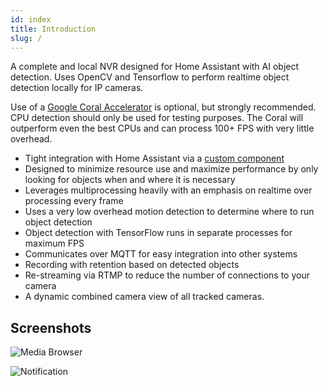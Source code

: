 ```yaml
---
id: index
title: Introduction
slug: /
---
```


A complete and local NVR designed for Home Assistant with AI object detection. Uses OpenCV and Tensorflow to perform realtime object detection locally for IP cameras.

Use of a [Google Coral Accelerator](https://coral.ai/products/) is optional, but strongly recommended. CPU detection should only be used for testing purposes. The Coral will outperform even the best CPUs and can process 100+ FPS with very little overhead.

- Tight integration with Home Assistant via a [custom component](https://github.com/blakeblackshear/frigate-hass-integration)
- Designed to minimize resource use and maximize performance by only looking for objects when and where it is necessary
- Leverages multiprocessing heavily with an emphasis on realtime over processing every frame
- Uses a very low overhead motion detection to determine where to run object detection
- Object detection with TensorFlow runs in separate processes for maximum FPS
- Communicates over MQTT for easy integration into other systems
- Recording with retention based on detected objects
- Re-streaming via RTMP to reduce the number of connections to your camera
- A dynamic combined camera view of all tracked cameras.

## Screenshots

![Media Browser](/img/media_browser.png)

![Notification](/img/notification.png)

